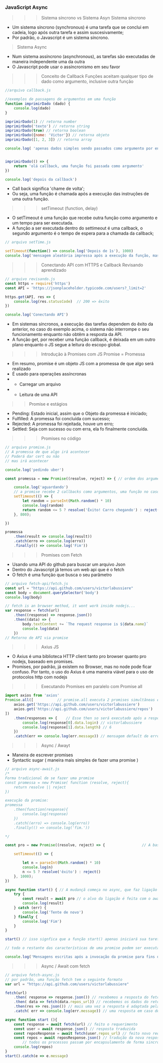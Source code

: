 ### JavaScript Async
>>> Sistema síncrono vs Sistema Asyn
> Sistema síncrono
- Um sistema síncrono (synchronous) é uma tarefa que se conclui em cadeia, logo após outra tarefa e assim suscesivamente;
- Por padrão, o Javascript é um sistema síncrono.

> Sistema Async
- Num sistema assíncrono (asynchronous), as tarefas são executadas de maneira independente uma da outra
- O Javascript pode usar o assíncronismo em seu favor

>>> Conceito de Callback
> Funções aceitam qualquer tipo de dado como argumento, inclusive outra função

```js
//arquivo callback.js

//exemplos de passagens de argumentos em uma função
function imprimirDado (dado) {
    console.log(dado)
}

imprimirDado(1) // retorna number 
imprimirDado('texto') // retorna string 
imprimirDado(true) // retorna boolean 
imprimirDado({nome: 'Victor'}) // retorna objeto 
imprimirDado([1, 2, 3]) // retorna array 

console.log( 'apenas dados simples sendo passados como argumento por enquanto')


imprimirDado(() => {
    return 'olá callback, uma função foi passada como argumento'
})

console.log('depois da callback')

```

- Call back significa 'chame de volta';
- Ou seja, uma função é chamada após a execução das instruções de uma outra função.

>>> setTimeout (function, delay)
- O setTimeout é uma função que recebe outra função como argumento e um tempo para ser executada.
- A função a ser executada dentro do settimeout é uma callback, o segundo argumento é o tempo de espera para a chamada da callback;

```js
// arquivo setTime.js

setTimeout(function() => console.log('Depois de 1s'), 1000)
console.log('mensagem aleatória impressa após a execução da função, mas não antes do delay estipulado')

```

>>> Conectando API com HTTPS e Callback
> Revisando aprendizado
```js
// arquivo revisando.js
const https = require('https')
const API = 'https://jsonplaceholder.typicode.com/users?_limit=2'

https.get(API, res => {
    console.log(res.statusCode)  // 200 => êxito
})

console.log('Conectando API')

```

- Em sistemas síncronos, a execução das tarefas dependem do êxito da anterior, no caso do exemplo acima, o sistema não interrompe o seu funcionamento enquanto não obtêm a resposta da API.
- A função get, por receber uma função callback, é deixada em um outro plano enquanto o JS segue a leitura do escopo global.

>>> Introdução à Promises com JS
>> Promise = Promessa
- Em resumo, promise é um objeto JS com a promessa de que algo será realizado
- É usado para operações assíncronas
- - Carregar um arquivo
- - Leitura de uma API

>> Promise e estágios
- Pending: Estado inicial, assim que o Objeto da promessa é iniciado;
- Fulfilled: A promessa foi concluída com sucesso;
- Rejected: A promessa foi rejeitada, houve um erro;
- Settled: Seja com sucesso ou com erra, ela fo finalmente concluída.

>>> Promises no código
```js
// arquivo promise.js
// A promessa de que algo irá acontecer
// Poderá dar cert ou não
// mas irá acontecer

console.log('pedindo uber')

const promessa = new Promise((resolve, reject) => { // ordem dos argumentos na sintaxe da promise

    console.log('aguardando')
    // a promise recebe 2 callbacks como argumentos, uma função no caso de êxito ou outra no caso de erro
    setTimeout(() => {
        let random = parseInt(Math.random() * 10)
        console.log(random)
        return random <= 5 ? resolve('Êxito! Carro chegando') : reject('Erro! Motorista cancelou')
    }, 800);

})

promessa
    .then(result => console.log(result))
    .catch(erro => console.log(erro))
    .finally(() => console.log('Fim'))

```

>>> Promises com Fetch

- Usando uma API do github para buscar um arquivo Json
- Dentro do Javascript já temos um web api que é o fetch
- O fetch é uma função que busca o seu parâmetro

```js
// arquivo fetch-api/fetch.js
const url = "https://api.github.com/users/victorlabussiere"
const body = document.querySelector('body')
console.log(body)

// fetch is an browser method, it wont work inside nodejs...
var response = fetch(url)
    .then((response) => response.json())
    .then((data) => {
        body.textContent += `The request response is ${data.name}`
        console.log(data)
    })
// Retorno de API via promise
```

>>> Axius JS
- O Axius é uma biblioteca HTTP client tanto pro browser quanto pro nodejs, baseado em promises.
- Promises, por padrão, já existem no Browser, mas no node pode ficar confuso. Por tanto, o uso do Axius é uma maneira viável para o uso de protocolos http com nodejs

>>> Executando Promises em paralelo com Promise all
```js
import axios from 'axios'
Promise.all([           // promise.all executa 2 promises simultâneas em formato de array.
    axios.get('https://api.github.com/users/victorlabussiere')
    axios.get('https://api.github.com/users/victorlabussiere/repos')
])
    .then(responses => {    // Esse then so será executado após a resposta de todos as promises
        console.log(response[0].data.login) // victorlabussiere
        console.log(response[1].data.length) // 6
    })
    .catch(err => console.log(err.message)) // mensagem default de erro
```

>>> Async / Awayt

- Maneira de escrever promises
- Syntactic sugar ( maneira mais simples de fazer uma promise )

```js
// arquivo async-await.js
/*
Forma tradicional de se fazer uma promise
const promessa = new Promise( function (resolve, reject){
    return resolve || reject
})

execução da promise:
promessa
    .then(function(response){
        console.log(response)
    })
    .catch((erro) => console.log(erro))
    .finally(() => console.log('fim.'))

*/

const pro = new Promise((resolve, reject) => {                 // A base da promise se mantém

    setTimeout(() => {

        let n = parseInt(Math.random() * 10)
        console.log(n)
        n <= 5 ? resolve('êxito') : reject()
    }, 1000);
})

async function start() { // A mudançã começa no async, que faz ligação com alguma outra função
    try {
        const result = await pro // o alvo da ligação é feita com o await
        console.log(result)
    } catch (err) {
        console.log('Tente de novo')
    } finally {
        console.log('Fim')
    }
}

start() // isso signfica que a função start() apenas iniciará sua tarefa após a conclusão da função linkada, neste caso, a função pro, que é a função promise.

// todo o restante das características de uma promise podem ser executadas através do try / catch

console.log('Mensagens escritas após a invocação da promise para fins de comparação')
```

>>> Async / Await com fetch

```js
// arquivo fetch-async.js
// por padrão, uma função fetch tem o seguinte formato
var url = "https://api.github.com/users/victorlabussiere"

fetch(url)
    .then( response => response.json()) // recebemos a resposta do fetch e aplicamos json()
    .then( data => fetch(data.repos_url)) // recebemos os dados do retorno da função e fazemos novos pedidso
    .then(res => res.json()) // mais uma vez a resposta é adaptada pela function json()
    .catch( err => console.log(err.message)) // uma resposta em caso de erro tb é encadeada

async function start (){
    const response = await fetch(url) // feito o requerimento
    const user = await response.json() // resposta traduzida
    const reposResponse = await fetch(user.repos_url) // feito novo requerimento em cima da resposta
    const repos = await reposResponse.json() // tradução da nova resposta
        // todos os processos passam por encapsulamento de forma sincrona onde cada etapa espera a resposta da anterior
    console.log(repos) 
}
start().catch(e => e.message)

```